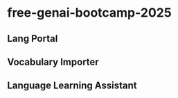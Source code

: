 # free-genai-bootcamp-2025

## Lang Portal

## Vocabulary Importer

## Language Learning Assistant


